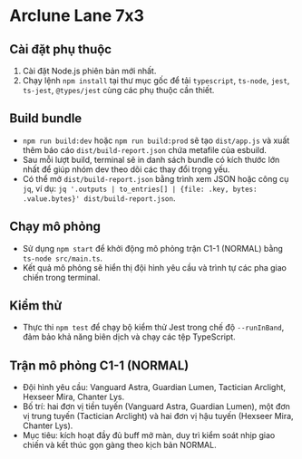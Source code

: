 # Arclune Lane 7x3

## Cài đặt phụ thuộc
1. Cài đặt Node.js phiên bản mới nhất.
2. Chạy lệnh `npm install` tại thư mục gốc để tải `typescript`, `ts-node`, `jest`, `ts-jest`, `@types/jest` cùng các phụ thuộc cần thiết.

## Build bundle
- `npm run build:dev` hoặc `npm run build:prod` sẽ tạo `dist/app.js` và xuất thêm báo cáo `dist/build-report.json` chứa metafile của esbuild.
- Sau mỗi lượt build, terminal sẽ in danh sách bundle có kích thước lớn nhất để giúp nhóm dev theo dõi các thay đổi trọng yếu.
- Có thể mở `dist/build-report.json` bằng trình xem JSON hoặc công cụ `jq`, ví dụ: `jq '.outputs | to_entries[] | {file: .key, bytes: .value.bytes}' dist/build-report.json`.

## Chạy mô phỏng
- Sử dụng `npm start` để khởi động mô phỏng trận C1-1 (NORMAL) bằng `ts-node src/main.ts`.
- Kết quả mô phỏng sẽ hiển thị đội hình yêu cầu và trình tự các pha giao chiến trong terminal.

## Kiểm thử
- Thực thi `npm test` để chạy bộ kiểm thử Jest trong chế độ `--runInBand`, đảm bảo khả năng biên dịch và chạy các tệp TypeScript.

## Trận mô phỏng C1-1 (NORMAL)
- Đội hình yêu cầu: Vanguard Astra, Guardian Lumen, Tactician Arclight, Hexseer Mira, Chanter Lys.
- Bố trí: hai đơn vị tiền tuyến (Vanguard Astra, Guardian Lumen), một đơn vị trung tuyến (Tactician Arclight) và hai đơn vị hậu tuyến (Hexseer Mira, Chanter Lys).
- Mục tiêu: kích hoạt đầy đủ buff mở màn, duy trì kiểm soát nhịp giao chiến và kết thúc gọn gàng theo kịch bản NORMAL.
